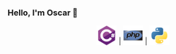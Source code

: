 ### Hello, I'm Oscar 👋

<p align="center">
<img src="https://raw.githubusercontent.com/devicons/devicon/master/icons/csharp/csharp-original.svg" alt="C#" height="40" style="vertical-align: text-bottom;">
  |
<img src="https://raw.githubusercontent.com/devicons/devicon/master/icons/php/php-original.svg" alt="PHP" height="40" style="vertical-align: text-bottom;">
  |
<img src="https://raw.githubusercontent.com/devicons/devicon/master/icons/python/python-original.svg" alt="Python" height="40" style="vertical-align: text-bottom;">
</p>
